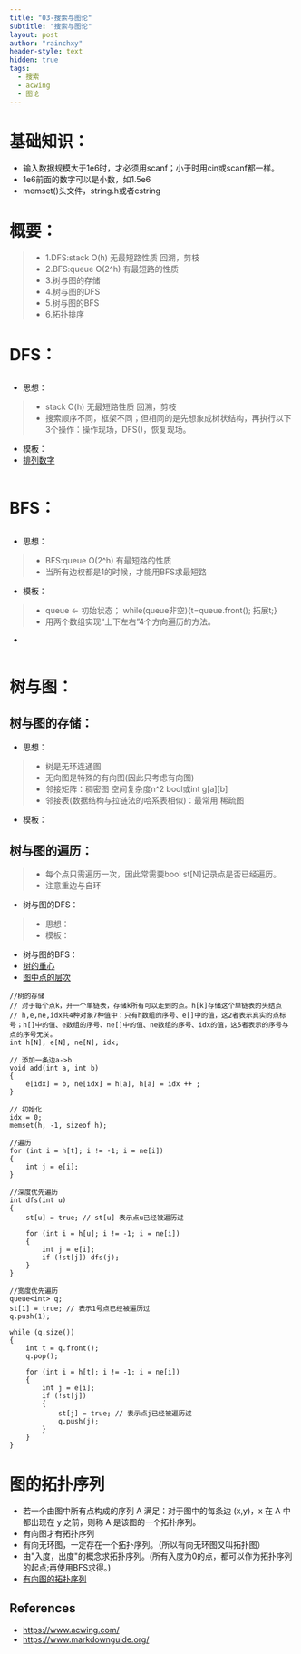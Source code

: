 ```yaml
---
title: "03-搜索与图论"
subtitle: "搜索与图论"
layout: post
author: "rainchxy"
header-style: text
hidden: true
tags:
  - 搜索
  - acwing
  - 图论
---
```


# 基础知识：
- 输入数据规模大于1e6时，才必须用scanf；小于时用cin或scanf都一样。 
- 1e6前面的数字可以是小数，如1.5e6
- memset()头文件，string.h或者cstring

# 概要：
> - 1.DFS:stack O(h)   无最短路性质   回溯，剪枝
> - 2.BFS:queue O(2^h) 有最短路的性质
> - 3.树与图的存储
> - 4.树与图的DFS
> - 5.树与图的BFS
> - 6.拓扑排序

# DFS：
## 
- 思想：
> - stack O(h)   无最短路性质   回溯，剪枝
> - 搜索顺序不同，框架不同；但相同的是先想象成树状结构，再执行以下3个操作：操作现场，DFS()，恢复现场。
- 模板：
- [排列数字](https://www.acwing.com/problem/content/844/)

```
```

# BFS：
## 
- 思想：
> - BFS:queue O(2^h) 有最短路的性质
> - 当所有边权都是1的时候，才能用BFS求最短路
- 模板：
> - queue <- 初始状态； while(queue非空){t=queue.front(); 拓展t;}
> - 用两个数组实现“上下左右”4个方向遍历的方法。
- []()

```
```

# 树与图：
## 树与图的存储：
- 思想：
> - 树是无环连通图
> - 无向图是特殊的有向图(因此只考虑有向图)
> - 邻接矩阵：稠密图 空间复杂度n^2 bool或int g[a][b]
> - 邻接表(数据结构与拉链法的哈系表相似)：最常用 稀疏图 
- 模板：
## 树与图的遍历：
> - 每个点只需遍历一次，因此常需要bool st[N]记录点是否已经遍历。
> - 注意重边与自环
- 树与图的DFS：
> - 思想：
> - 模板：
- 树与图的BFS：
- [树的重心](https://www.acwing.com/problem/content/848/)
- [图中点的层次](https://www.acwing.com/problem/content/849/)

```
//树的存储
// 对于每个点k，开一个单链表，存储k所有可以走到的点。h[k]存储这个单链表的头结点
// h,e,ne,idx共4种对象7种值中：只有h数组的序号、e[]中的值，这2者表示真实的点标号；h[]中的值、e数组的序号、ne[]中的值、ne数组的序号、idx的值，这5者表示的序号与点的序号无关。
int h[N], e[N], ne[N], idx;

// 添加一条边a->b
void add(int a, int b)
{
    e[idx] = b, ne[idx] = h[a], h[a] = idx ++ ;
}

// 初始化
idx = 0;
memset(h, -1, sizeof h);

//遍历
for (int i = h[t]; i != -1; i = ne[i])
{
    int j = e[i];
}
```

```
//深度优先遍历
int dfs(int u)
{
    st[u] = true; // st[u] 表示点u已经被遍历过

    for (int i = h[u]; i != -1; i = ne[i])
    {
        int j = e[i];
        if (!st[j]) dfs(j);
    }
}
```

```
//宽度优先遍历
queue<int> q;
st[1] = true; // 表示1号点已经被遍历过
q.push(1);

while (q.size())
{
    int t = q.front();
    q.pop();

    for (int i = h[t]; i != -1; i = ne[i])
    {
        int j = e[i];
        if (!st[j])
        {
            st[j] = true; // 表示点j已经被遍历过
            q.push(j);
        }
    }
}
```


# 图的拓扑序列
- 若一个由图中所有点构成的序列 A 满足：对于图中的每条边 (x,y)，x 在 A 中都出现在 y 之前，则称 A 是该图的一个拓扑序列。
- 有向图才有拓扑序列
- 有向无环图，一定存在一个拓扑序列。（所以有向无环图又叫拓扑图）
- 由"入度，出度"的概念求拓扑序列。(所有入度为0的点，都可以作为拓扑序列的起点;再使用BFS求得。)
- [有向图的拓扑序列](https://www.acwing.com/problem/content/850/)



References
----------

- <https://www.acwing.com/>
- <https://www.markdownguide.org/>
